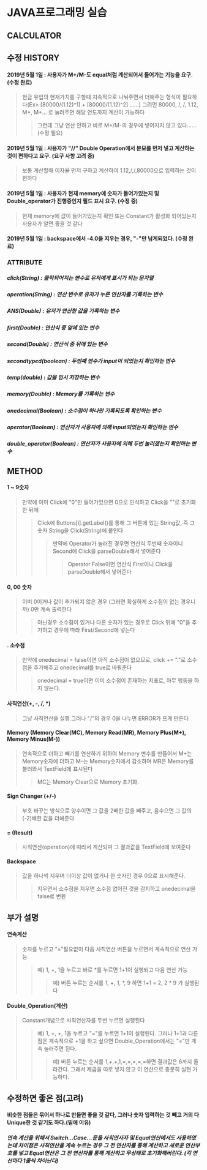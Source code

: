 **JAVA프로그래밍 실습**
=================

## CALCULATOR

## 수정 HISTORY
#### 2019년 5월 1일 : 사용자가 M+/M-도 equal처럼 계산되어서 들어가는 기능을 요구. (수정 완료) 
> 현금 유입의 현재가치를 구할때 지속적으로 나눠주면서 더해주는 형식이 필요하다(Ex> [80000/(1.12)^1] + [80000/(1.12)^2] ......) 그려먼 80000, /, /, 1.12, M+, M+... 로 눌러주면 해당 연도까지 계산이 가능하다
>> 그런데 그냥 연산 안하고 바로 M+/M-의 경우에 넣어지지 않고 있다...... (수정 필요)
#### 2019년 5월 1일 : 사용자가 "//" Double Operation에서 분모를 먼저 넣고 계산하는 것이 편하다고 요구. (요구 사항 고려 중)
> 보통 계산할때 이자율 먼저 구하고 계산하여 1.12,/,/,80000으로 입력하는 것이 편하다
#### 2019년 5월 1일 : 사용자가 현재 memory에 숫자가 들어가있는지 및 Double_operator가 진행중인지 필드 표시 요구. (수정 중)
> 현재 memory에 값이 들어가있는지 확인 또는 Constant가 활성화 되어있는지 사용자가 알면 좋을 것 같다
#### 2019년 5월 1일 : backspace에서 -4.0을 지우는 경우, "-"만 남게되었다. (수정 완료)


### ATTRIBUTE
##### click(String) : 클릭되어지는 변수로 유저에게 표시가 되는 문자열
##### operation(String) : 연산 변수로 유저가 누른 연산자를 기록하는 변수
##### ANS(Double) : 유저가 연산한 값을 기록하는 변수
##### first(Double) : 연산식 중 앞에 있는 변수
##### second(Double) : 연산식 중 뒤에 있는 변수
##### secondtyped(boolean) : 두번째 변수가 input이 되었는지 확인하는 변수
##### temp(double) : 값을 임시 저장하는 변수
##### memory(Double) : Memory를 기록하는 변수
##### onedecimal(Boolean) : 소수점이 하나만 기록되도록 확인하는 변수
##### operator(Boolean) : 연산자가 사용자에 의해 input되었는지 확인하는 변수
##### double_operator(Boolean) : 연산자가 사용자에 의해 두번 눌러졌는지 확인하는 변수

## METHOD
#### 1 ~ 9숫자
> 만약에 이미 Click에 "0"만 들어가있으면 0으로 인식하고 Click을 ""로 초기화한 뒤에
>> Click에 Buttons[i].getLabel()를 통해 그 버튼에 있는 String값, 즉 그 숫자 String을 Click(String)에 붙인다
>>> 만약에 Operator가 눌러진 경우면 연산식 두번째 숫자이니 Second에 Click을 parseDouble해서 넣어준다
>>>> Operator False이면 연산식 First이니 Click을 parseDouble해서 넣어준다

#### 0, 00 숫자
> 이미 0이거나 값이 추가되지 않은 경우 (그러면 확실하게 소수점이 없는 경우니까) 0만 계속 출력한다
>> 아닌경우 소수점이 있거나 다른 숫자가 있는 경우로 Click 뒤에 "0"을 추가하고 경우에 따라 First/Second에 넣는다

#### . 소수점
> 만약에 onedecimal = false이면 아직 소수점이 없으므로, click += "."로 소수점을 추가해주고 onedecimal를 true로 바꿔준다
>> onedecimal = true이면 이미 소수점이 존재하는 지표로, 아무 행동을 하지 않는다.

#### 사칙연산(+, -, /, *)
> 그냥 사칙연산을 실행 그러나 "/"의 경우 0을 나누면 ERROR가 뜨게 만든다

#### Memory (Memory Clear(MC), Memory Read(MR), Memory Plus(M+), Memory Minus(M-))
> 연속적으로 더하고 빼기를 연산하기 위하여 Memory 변수를 만들어서 M+는 Memory숫자에 더하고 M-는 Memory숫자에서 감소하며 MR은 Memory를 불러와서 TextField에 표시된다
>> MC는 Memory Clear으로 Memory 초기화.

#### Sign Changer (+/-)
> 부호 바꾸는 방식으로 양수이면 그 값을 2배한 값을 빼주고, 음수으면 그 값의 (-2)배한 값을 더해준다

#### = (Result)
> 사칙연산(operation)에 따라서 계산되며 그 결과값을 TextField에 보여준다

#### Backspace
> 값을 하나씩 지우며 더이상 값이 없거나 한 숫자인 경우 0으로 표시해준다.
>> 지우면서 소수점을 지우면 소수점 없어진 것을 감지하고 onedecimal을 false로 변환

## 부가 설명
#### 연속계산
> 숫자를 누르고 "="필요없이 다음 사칙연산 버튼을 누르면서 계속적으로 연산 가능
>> 예) 1, +, 1을 누르고 바로 *를 누르면 1+1이 실행되고 다음 연산 가능
>>>예) 버튼 누르는 순서를 1, +, 1, *, 9 하면 1+1 = 2, 2 * 9 가 실행된다

#### Double_Operation(계산)
> Constant개념으로 사칙연산자를 두번 누르면 실행된다
>> 예) 1, +, +, 1을 누르고 "="를 누르면 1+1이 실행된다. 그러나 1+1과 다른점은 계속적으로 +1을 하고 싶으면 Double_Operation에서는 "="만 계속 눌러주면 된다.
>>> 예) 버튼 누르는 순서를 1,+,+,1,=,=,=,=,=하면 결과값은 6까지 올라간다. 그래서 제곱을 따로 넣지 않고 이 연산으로 충분히 실현 가능하다.


## 수정하면 좋은 점(고려)

#### 비슷한 점들은 묶어서 하나로 만들면 좋을 것 같다, 그러나 숫자 입력하는 것 빼고 거의 다 Unique한 것 같기도 하다.(밑에 이유)
##### 연속 계산을 위해서 Switch...Case...문을 사칙연사자 및 Equal연산에서도 사용하였는데 차이점은 사칙연산을 계속 누르는 경우 그 전 연산자를 통해 계산하고 새로운 연산부호를 넣고 Equal연산은 그 전 연산자를 통해 계산하고 무상태로 초기화해버린다. (각 연산마다 1줄씩 차이난다)


